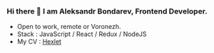 ### Hi there 👋 I am Aleksandr Bondarev, Frontend Developer.


- Open to work, remote or Voronezh. 
- Stack : JavaScript / React / Redux / NodeJS
- My CV : [Hexlet](https://cv.hexlet.io/resumes/1072)

